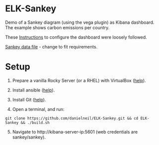 # ELK-Sankey

Demo of a Sankey diagram (using the vega plugin) as Kibana dashboard. The example shows carbon emissions per country.

These [Instructions](https://www.elastic.co/blog/sankey-visualization-with-vega-in-kibana) to configure the dashboard were loosely followed.

[Sankey data file](https://github.com/danielneil/ELK-Sankey/blob/main/filebeat/files/sankey-data.csv) - change to fit requirements.

# Setup

1. Prepare a vanilla Rocky Server (or a RHEL) with VirtualBox ([help](https://kifarunix.com/install-rocky-linux-8-on-virtualbox/)).

2. Install ansible ([help](https://www.how2shout.com/linux/how-to-install-ansible-on-rocky-linux-8-or-almalinux/)).

3. Install Git ([help](https://tastethelinux.com/2021/08/06/how-to-install-git-on-rocky-linux-8-ec2-aws/)).

4. Open a terminal, and run:
```
git clone https://github.com/danielneil/ELK-Sankey.git && cd ELK-Sankey && ./build.sh
```
5. Navigate to http://kibana-server-ip:5601 (web credentials are sankey/sankey).
